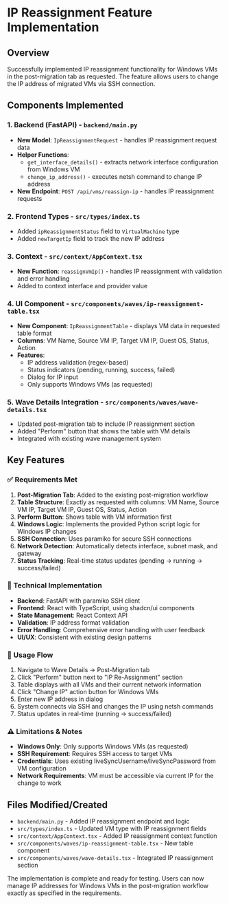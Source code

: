 # IP Reassignment Feature Implementation

## Overview
Successfully implemented IP reassignment functionality for Windows VMs in the post-migration tab as requested. The feature allows users to change the IP address of migrated VMs via SSH connection.

## Components Implemented

### 1. Backend (FastAPI) - `backend/main.py`
- **New Model**: `IpReassignmentRequest` - handles IP reassignment request data
- **Helper Functions**:
  - `get_interface_details()` - extracts network interface configuration from Windows VM
  - `change_ip_address()` - executes netsh command to change IP address
- **New Endpoint**: `POST /api/vms/reassign-ip` - handles IP reassignment requests

### 2. Frontend Types - `src/types/index.ts`
- Added `ipReassignmentStatus` field to `VirtualMachine` type
- Added `newTargetIp` field to track the new IP address

### 3. Context - `src/context/AppContext.tsx`
- **New Function**: `reassignVmIp()` - handles IP reassignment with validation and error handling
- Added to context interface and provider value

### 4. UI Component - `src/components/waves/ip-reassignment-table.tsx`
- **New Component**: `IpReassignmentTable` - displays VM data in requested table format
- **Columns**: VM Name, Source VM IP, Target VM IP, Guest OS, Status, Action
- **Features**:
  - IP address validation (regex-based)
  - Status indicators (pending, running, success, failed)
  - Dialog for IP input
  - Only supports Windows VMs (as requested)

### 5. Wave Details Integration - `src/components/waves/wave-details.tsx`
- Updated post-migration tab to include IP reassignment section
- Added "Perform" button that shows the table with VM details
- Integrated with existing wave management system

## Key Features

### ✅ Requirements Met
1. **Post-Migration Tab**: Added to the existing post-migration workflow
2. **Table Structure**: Exactly as requested with columns: VM Name, Source VM IP, Target VM IP, Guest OS, Status, Action
3. **Perform Button**: Shows table with VM information first
4. **Windows Logic**: Implements the provided Python script logic for Windows IP changes
5. **SSH Connection**: Uses paramiko for secure SSH connections
6. **Network Detection**: Automatically detects interface, subnet mask, and gateway
7. **Status Tracking**: Real-time status updates (pending → running → success/failed)

### 🔧 Technical Implementation
- **Backend**: FastAPI with paramiko SSH client
- **Frontend**: React with TypeScript, using shadcn/ui components
- **State Management**: React Context API
- **Validation**: IP address format validation
- **Error Handling**: Comprehensive error handling with user feedback
- **UI/UX**: Consistent with existing design patterns

### 🎯 Usage Flow
1. Navigate to Wave Details → Post-Migration tab
2. Click "Perform" button next to "IP Re-Assignment" section
3. Table displays with all VMs and their current network information
4. Click "Change IP" action button for Windows VMs
5. Enter new IP address in dialog
6. System connects via SSH and changes the IP using netsh commands
7. Status updates in real-time (running → success/failed)

### ⚠️ Limitations & Notes
- **Windows Only**: Only supports Windows VMs (as requested)
- **SSH Requirement**: Requires SSH access to target VMs
- **Credentials**: Uses existing liveSyncUsername/liveSyncPassword from VM configuration
- **Network Requirements**: VM must be accessible via current IP for the change to work

## Files Modified/Created
- `backend/main.py` - Added IP reassignment endpoint and logic
- `src/types/index.ts` - Updated VM type with IP reassignment fields
- `src/context/AppContext.tsx` - Added IP reassignment context function
- `src/components/waves/ip-reassignment-table.tsx` - New table component
- `src/components/waves/wave-details.tsx` - Integrated IP reassignment section

The implementation is complete and ready for testing. Users can now manage IP addresses for Windows VMs in the post-migration workflow exactly as specified in the requirements.

